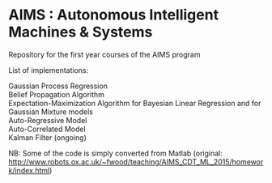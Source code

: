 # AIMS : Autonomous Intelligent Machines &amp; Systems
Repository for the first year courses of the AIMS program

List of implementations:

Gaussian Process Regression  
Belief Propagation Algorithm  
Expectation-Maximization Algorithm for Bayesian Linear Regression and for Gaussian Mixture models  
Auto-Regressive Model  
Auto-Correlated Model  
Kalman Filter (ongoing)  

NB: Some of the code is simply converted from Matlab (original: http://www.robots.ox.ac.uk/~fwood/teaching/AIMS_CDT_ML_2015/homework/index.html)

